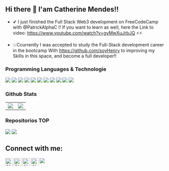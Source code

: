 ## Hi there 👋 I'am Catherine Mendes!!


- ✔ I just finished the Full Stack Web3 development on FreeCodeCamp with @PatrickAlphaC !! If you want to learn as well, here the Link to video: https://www.youtube.com/watch?v=gyMwXuJrbJQ ⚡⚡

- 💥Ccurrently I was accepted to study the Full-Stack development career in the bootcamp With https://github.com/soyHenry to improving my Skills in this space, and become a full developer!! 

<h3>Programming Languages & Technologie</h3>
<p>
  <img src="https://img.shields.io/badge/JavaScript-F7DF1E?style=for-the-badge&logo=javascript&logoColor=black">
  <img src="https://img.shields.io/badge/TypeScript-007ACC?style=for-the-badge&logo=typescript&logoColor=white">
   <img src="https://img.shields.io/badge/HTML5-E34F26?style=for-the-badge&logo=html5&logoColor=white">
  <img src="https://img.shields.io/badge/CSS3-1572B6?style=for-the-badge&logo=css3&logoColor=white">
  <img src="https://img.shields.io/badge/React-20232A?style=for-the-badge&logo=react&logoColor=61DAFB">
  <img src="https://img.shields.io/badge/Tailwind_CSS-38B2AC?style=for-the-badge&logo=tailwind-css&logoColor=white">
  <img src="https://img.shields.io/badge/Angular-DD0031?style=for-the-badge&logo=angular&logoColor=white">
  <img src="https://img.shields.io/badge/Solidity-20232A?style=for-the-badge&logo=solidity&logoColor=414141">
  <img src="https://img.shields.io/badge/Git-F05032?style=for-the-badge&logo=git&logoColor=white">
  <img src="https://img.shields.io/badge/GitHub-100000?style=for-the-badge&logo=github&logoColor=white">
   <img src="https://img.shields.io/badge/Node.js-339933?style=for-the-badge&logo=nodedotjs&logoColor=white">
</p>

### Github Stats

<table>
  <tr>
 <td valign="top"><img src="https://github-readme-stats.vercel.app/api/top-langs/?username=catherinee24&theme=radical&card_width=450em)](https://github.com/anuraghazra/github-readme-stats"/></td>
    
   <td valign="top"><img src="https://github-readme-stats.vercel.app/api?username=catherinee24&theme=radical&card_width=450em&show_icons=true)](https://github.com/anuraghazra/github-readme-stats"/></td>
</table>

### Repositorios TOP

[![](https://github-readme-stats.vercel.app/api/pin/?username=gab0071&repo=mid-project&bg_color=40,fc00ff,00dbde&title_color=fff&text_color=fff)](https://github.com/gab0071/mid-project)
[![](https://github-readme-stats.vercel.app/api/pin/?username=gab0071&repo=hardhat-erc20&bg_color=40,fc00ff,00dbde&title_color=fff&text_color=fff)](https://github.com/gab0071/hardhat-erc20)


## Connect with me:
<a href="https://www.instagram.com/abhisheknaiidu/" rel="nofollow">
  <img align="left" alt="Abhishek's Instagram" width="24px" src="https://raw.githubusercontent.com/hussainweb/hussainweb/main/icons/instagram.png" style="max-width: 100%;">
</a>

<a href="https://discord.gg/XTW52Kt" rel="nofollow">
  <img align="left" alt="Abhishek's Discord" width="24px" src="https://raw.githubusercontent.com/peterthehan/peterthehan/master/assets/discord.svg" style="max-width: 100%;">
</a>

<a href="https://twitter.com/abhisheknaiidu" rel="nofollow">
  <img align="left" alt="Abhishek Naidu | Twitter" width="24px" src="https://raw.githubusercontent.com/peterthehan/peterthehan/master/assets/twitter.svg" style="max-width: 100%;">
</a>

<a href="https://www.linkedin.com/in/abhisheknaiidu/" rel="nofollow">
  <img align="left" alt="Abhishek's LinkedIN" width="24px" src="https://raw.githubusercontent.com/peterthehan/peterthehan/master/assets/linkedin.svg" style="max-width: 100%;">
</a>

 <a href="mailto:jhoanburbano@unicauca.edu.co">
    <img src="https://img.shields.io/badge/Gmail-D14836?style=for-the-badge&logo=gmail&logoColor=white">
  </a>


<br />


<!--
**catherinee24/catherinee24** is a ✨ _special_ ✨ repository because its `README.md` (this file) appears on your GitHub profile.

Here are some ideas to get you started:

- 🔭 I’m currently working on ...
- 🌱 I’m currently learning ...
- 👯 I’m looking to collaborate on ...
- 🤔 I’m looking for help with ...
- 💬 Ask me about ...
- 📫 How to reach me: ...
- 😄 Pronouns: ...
- ⚡ Fun fact: ...
-->
